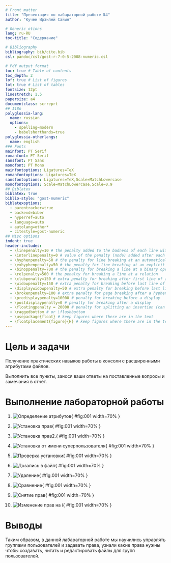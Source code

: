 ```yaml
---
# Front matter
title: "Презентация по лабараторной работе №4"
author: "Кучен Ирзилей Сайын"

# Generic otions
lang: ru-RU
toc-title: "Содержание"

# Bibliography
bibliography: bib/cite.bib
csl: pandoc/csl/gost-r-7-0-5-2008-numeric.csl

# Pdf output format
toc: true # Table of contents
toc_depth: 2
lof: true # List of figures
lot: true # List of tables
fontsize: 12pt
linestretch: 1.5
papersize: a4
documentclass: scrreprt
## I18n
polyglossia-lang:
  name: russian
  options:
	- spelling=modern
	- babelshorthands=true
polyglossia-otherlangs:
  name: english
### Fonts
mainfont: PT Serif
romanfont: PT Serif
sansfont: PT Sans
monofont: PT Mono
mainfontoptions: Ligatures=TeX
romanfontoptions: Ligatures=TeX
sansfontoptions: Ligatures=TeX,Scale=MatchLowercase
monofontoptions: Scale=MatchLowercase,Scale=0.9
## Biblatex
biblatex: true
biblio-style: "gost-numeric"
biblatexoptions:
  - parentracker=true
  - backend=biber
  - hyperref=auto
  - language=auto
  - autolang=other*
  - citestyle=gost-numeric
## Misc options
indent: true
header-includes:
  - \linepenalty=10 # the penalty added to the badness of each line within a paragraph (no associated penalty node) Increasing the value makes tex try to have fewer lines in the paragraph.
  - \interlinepenalty=0 # value of the penalty (node) added after each line of a paragraph.
  - \hyphenpenalty=50 # the penalty for line breaking at an automatically inserted hyphen
  - \exhyphenpenalty=50 # the penalty for line breaking at an explicit hyphen
  - \binoppenalty=700 # the penalty for breaking a line at a binary operator
  - \relpenalty=500 # the penalty for breaking a line at a relation
  - \clubpenalty=150 # extra penalty for breaking after first line of a paragraph
  - \widowpenalty=150 # extra penalty for breaking before last line of a paragraph
  - \displaywidowpenalty=50 # extra penalty for breaking before last line before a display math
  - \brokenpenalty=100 # extra penalty for page breaking after a hyphenated line
  - \predisplaypenalty=10000 # penalty for breaking before a display
  - \postdisplaypenalty=0 # penalty for breaking after a display
  - \floatingpenalty = 20000 # penalty for splitting an insertion (can only be split footnote in standard LaTeX)
  - \raggedbottom # or \flushbottom
  - \usepackage{float} # keep figures where there are in the text
  - \floatplacement{figure}{H} # keep figures where there are in the text
---
```


# Цель и задачи

Получение практических навыков работы в консоли с расширенными
атрибутами файлов.

Выполнить все пункты, занося ваши ответы на поставленные вопросы и замечания в отчёт.

# Выполнение лабораторной работы

1. ![Определение атрибутов](image/1.jpg){ #fig:001 width=70% }

2. ![Установка прав](image/2.jpg){ #fig:001 width=70% }

3. ![Установка прав2.](image/3.jpg){ #fig:001 width=70% }

4. ![Установка от имени суперпользователя](image/4.jpg){ #fig:001 width=70% }

5. ![Проверка установки](image/5.jpg){ #fig:001 width=70% }

6. ![Дозапись в файл](image/6.jpg){ #fig:001 width=70% }

7. ![Удаление](image/7.jpg){ #fig:001 width=70% }

8. ![Сравнение](image/8.jpg){ #fig:001 width=70% }

9. ![Снятие прав](image/9.jpg){ #fig:001 width=70% }

10. ![Изменение прав на i](image/10.jpg){ #fig:001 width=70% }

# Выводы

Таким образом, в данной лабараторной работе мы научились управлять группами пользователей и задавать права, узнали какие права нужны чтобы создавать, читать и редактировать файлы для групп пользователей.
